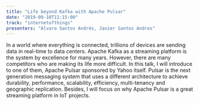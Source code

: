 ```yaml
---
title: "Life beyond Kafka with Apache Pulsar"
date: "2019-09-10T11:15:00"
track: "internetofthings"
presenters: "Alvaro Santos Andrés, Javier Santos Andres"
---
```


In a world where everything is connected, trillions of devices are sending data in real-time to data centers. Apache Kafka as a streaming platform is the system by excellence for many years. However, there are many competitors who are making its life more difficult. In this talk, I will introduce to one of them, Apache Pulsar sponsored by Yahoo itself. Pulsar is the next generation messaging system that uses a different architecture to achieve durability, performance, scalability, efficiency, multi-tenancy and geographic replication. Besides, I will focus on why Apache Pulsar is a great streaming platform in IoT projects.